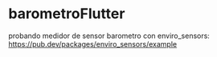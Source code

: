 # barometroFlutter
probando medidor de sensor barometro con enviro_sensors: https://pub.dev/packages/enviro_sensors/example
